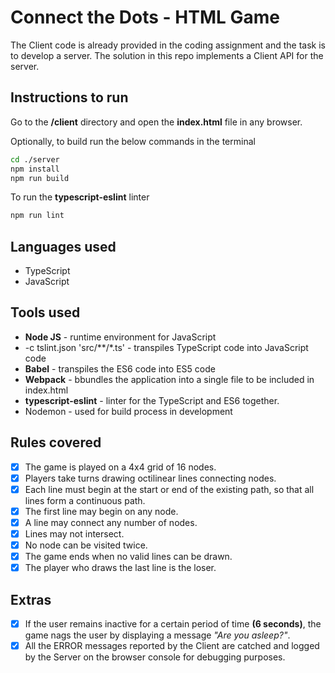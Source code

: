 # Connect the Dots - HTML Game

The Client code is already provided in the coding assignment and the task is to develop a server. The solution in this repo implements a Client API for the server.

## Instructions to run
Go to the **/client** directory and open the **index.html** file in any browser.

Optionally, to build run the below commands in the terminal
```sh
cd ./server
npm install
npm run build
```
To run the **typescript-eslint** linter
```sh
npm run lint
```

## Languages used
- TypeScript
- JavaScript

## Tools used
- **Node JS** - runtime environment for JavaScript
- -c tslint.json 'src/**/*.ts' - transpiles TypeScript code into JavaScript code
- **Babel** - transpiles the ES6 code into ES5 code
- **Webpack** - bbundles the application into a single file to be included in index.html
- **typescript-eslint** - linter for the TypeScript and ES6 together.
- Nodemon - used for build process in development

## Rules covered
- [x] The game is played on a 4x4 grid of 16 nodes.
- [x] Players take turns drawing octilinear lines connecting nodes.
- [x] Each line must begin at the start or end of the existing path, so that all
lines form a continuous path.
- [x] The first line may begin on any node.
- [x] A line may connect any number of nodes.
- [x] Lines may not intersect.
- [x] No node can be visited twice.
- [x] The game ends when no valid lines can be drawn.
- [x] The player who draws the last line is the loser.

## Extras
- [x] If the user remains inactive for a certain period of time **(6 seconds)**, the game nags the user by displaying a message *"Are you asleep?"*.
- [x] All the ERROR messages reported by the Client are catched and logged by the Server on the browser console for debugging purposes.